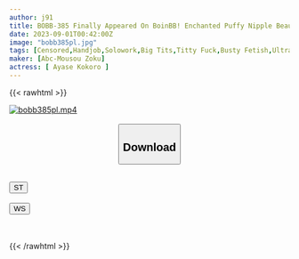 ```yaml
---
author: j91
title: BOBB-385 Finally Appeared On BoinBB! Enchanted Puffy Nipple Beauty Big Tits! Thoroughly Taste It With The Supreme Milk Play That Sucks And Sucks! Boin Kokoro Ayase Box
date: 2023-09-01T00:42:00Z
image: "bobb385pl.jpg"
tags: [Censored,Handjob,Solowork,Big Tits,Titty Fuck,Busty Fetish,Ultra-Huge Tits	 ]
maker: [Abc-Mousou Zoku]
actress: [ Ayase Kokoro ]
---
```



{{< rawhtml >}}

<div class="video" data-videoid="WGGBdvkgkjCQBl">
    <a href="javascript:;">
        <img src="https://my.j91.asia/posts/bobb385pl/bobb385pl.jpg" width="WIDTH" height="HEIGHT" alt="bobb385pl.mp4" loading="lazy">
    </a>
</div>

<script type="text/javascript" src="https://j91.asia/asset/on-demand-st.js"></script>

<br>
  <link rel="stylesheet" href="https://j91.asia/asset/bs5.css">
  
  <center>
  <button class="btn btn-primary" type="button" data-bs-toggle="collapse" data-bs-target=".multi-collapse" aria-expanded="false" aria-controls="multiCollapseExample1 multiCollapseExample2"><h2>Download</h2></button></center>
</p>
<div class="row">
  <div class="col">
    <div class="collapse multi-collapse" id="multiCollapseExample1">
      <div class="card card-body">
	      	      <br>
<div class="buttons">  
<a href="https://streamtape.to/v/WGGBdvkgkjCQBl"><button class="btn-hover color-3"><i class="fa fa-download"></i> ST</button></a></div>
    </div>
  </div>
</div>
  <div class="col">
    <div class="collapse multi-collapse" id="multiCollapseExample2">
      <div class="card card-body">
	      <br>
<div class="buttons">
    <a href="https://wolfstream.tv/ngebdeyjg0qz"><button class="btn-hover color-9"><i class="fa fa-download"></i> WS</button></a></div>
<br><br>
      </div>
    </div>
  </div>
</div>

{{< /rawhtml >}}
